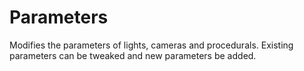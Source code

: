 # Parameters

Modifies the parameters of lights, cameras and procedurals.
Existing parameters can be tweaked and new parameters be added.

